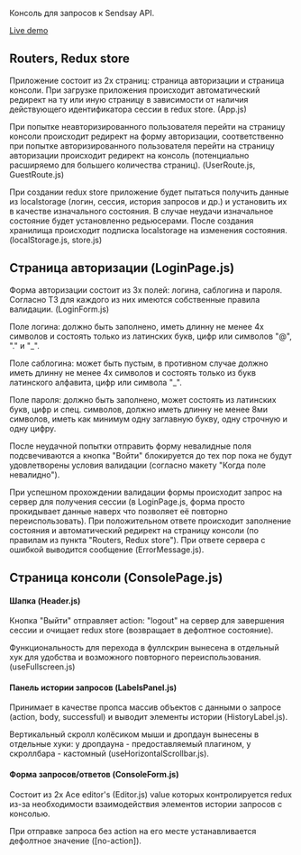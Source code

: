 Консоль для запросов к Sendsay API.

[Live demo](http://massadrean.github.io/sendsay-api-console)

## Routers, Redux store

Приложение состоит из 2х страниц: страница авторизации и страница консоли. При загрузке приложения происходит автоматический редирект
на ту или иную страницу в зависимости от наличия действующего идентификатора сессии в redux store. (App.js)

При попытке неавторизированного пользователя перейти на страницу консоли происходит редирект на форму авторизации,
соответственно при попытке авторизированного пользователя перейти на страницу авторизации происходит редирект на консоль (потенциально
расширяемо для большего количества страниц). (UserRoute.js, GuestRoute.js)

При создании redux store приложение будет пытаться получить данные из localstorage (логин, сессия, история запросов и др.) и установить их
в качестве изначального состояния. В случае неудачи изначальное состояние будет установленно редьюсерами. После создания
хранилища происходит подписка localstorage на изменения состояния. (localStorage.js, store.js)

## Страница авторизации (LoginPage.js)

Форма авторизации состоит из 3х полей: логина, саблогина и пароля. Согласно ТЗ для каждого из них имеются собственные правила валидации. (LoginForm.js)

Поле логина: должно быть заполнено, иметь длинну не менее 4х символов и состоять только из латинских букв, цифр или символов "@", "." и "\_".

Поле саблогина: может быть пустым, в противном случае должно иметь длинну не менее 4х символов и состоять только из букв латинского алфавита, цифр или символа "\_".

Поле пароля: должно быть заполнено, может состоять из латинских букв, цифр и спец. символов, должно иметь длинну не менее 8ми символов,
иметь как минимум одну заглавную букву, одну строчную и одну цифру.

После неудачной попытки отправить форму невалидные поля подсвечиваются а кнопка "Войти" блокируется
до тех пор пока не будут удовлетворены условия валидации (согласно макету "Когда поле невалидно").

При успешном прохождении валидации формы происходит запрос на сервер для получения сессии (в LoginPage.js, форма просто прокидывает данные наверх что позволяет её повторно переиспользовать). При положительном ответе происходит заполнение состояния и автоматический редирект на страницу консоли (по правилам из пункта "Routers, Redux store"). При ответе сервера с ошибкой выводится сообщение (ErrorMessage.js).

## Страница консоли (ConsolePage.js)

#### Шапка (Header.js)

Кнопка "Выйти" отправляет action: "logout" на сервер для завершения сессии и очищает redux store (возвращает в дефолтное состояние).

Функциональность для перехода в фуллскрин вынесена в отдельный хук для удобства и возможного повторного переиспользования. (useFullscreen.js)

#### Панель истории запросов (LabelsPanel.js)

Принимает в качестве пропса массив объектов с данными о запросе (action, body, successful) и выводит элементы истории (HistoryLabel.js).

Вертикальный скролл колёсиком мыши и дропдаун вынесены в отдельные хуки: у дропдауна - предоставляемый плагином,
у скроллбара - кастомный (useHorizontalScrollbar.js).

#### Форма запросов/ответов (ConsoleForm.js)

Состоит из 2х Ace editor's (Editor.js) value которых контролируется redux из-за необходимости взаимодействия элементов истории запросов с консолью.

При отправке запроса без action на его месте устанавливается дефолтное значение ([no-action]).
